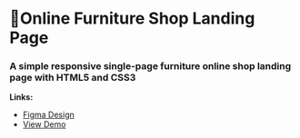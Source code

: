 # 🛌Online Furniture Shop Landing Page

### A simple responsive single-page furniture online shop landing page with **HTML5** and **CSS3**

**Links:**
- [Figma Design](https://www.figma.com/design/Mjw3T665A9Wjj2g2LSUYX6/Aveji?node-id=0-1&t=7MoYODBArhIy6DDM-0)
- [View Demo](https://omonovsardor101.github.io/Aveji/)
